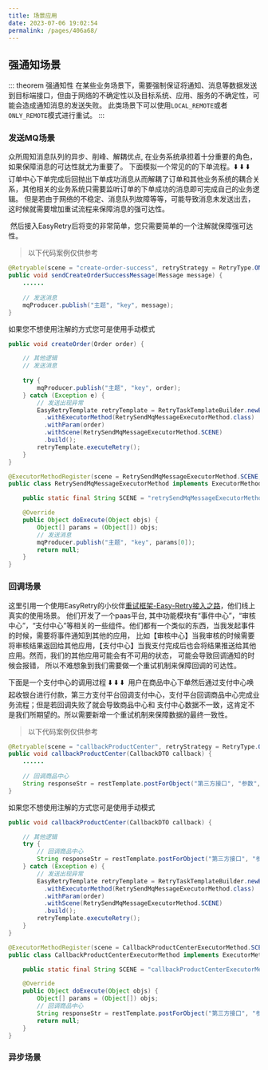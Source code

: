 ```yaml
---
title: 场景应用
date: 2023-07-06 19:02:54
permalink: /pages/406a68/
---
```


## 强通知场景

::: theorem 强通知性
在某些业务场景下，需要强制保证将通知、消息等数据发送到目标端接口，但由于网络的不确定性以及目标系统、应用、服务的不确定性，可能会造成通知消息的发送失败。
此类场景下可以使用`LOCAL_REMOTE`或者`ONLY_REMOTE`模式进行重试。
:::

### 发送MQ场景
众所周知消息队列的异步、削峰、解耦优点, 在业务系统承担着十分重要的角色，如果保障消息的可达性就尤为重要了。
下面模拟一个常见的的下单流程。⬇️ ⬇️ ⬇️
<img :src="$withBase('/img/强达性_MQ1.png')" class="no-zoom" style="zoom: 100%;">
订单中心下单完成后回抛出下单成功消息从而解耦了订单和其他业务系统的耦合关系，其他相关的业务系统只需要监听订单的下单成功的消息即可完成自己的业务逻辑。
但是若由于网络的不稳定、消息队列故障等等，可能导致消息未发送出去，这时候就需要增加重试流程来保障消息的强可达性。

<img :src="$withBase('/img/强达性_MQ2.png')" class="no-zoom" style="zoom: 100%;">
然后接入EasyRetry后将变的非常简单，您只需要简单的一个注解就保障强可达性。

> 以下代码案例仅供参考

```java
@Retryable(scene = "create-order-success", retryStrategy = RetryType.ONLY_REMOTE)
public void sendCreateOrderSuccessMessage(Message message) {
    ......
    
    // 发送消息
    mqProducer.publish("主题", "key", message);
}
```
如果您不想使用注解的方式您可是使用手动模式
```java
public void createOrder(Order order) {

    // 其他逻辑
    // 发送消息
    
    try {
        mqProducer.publish("主题", "key", order);
    } catch (Exception e) {
        // 发送出现异常
        EasyRetryTemplate retryTemplate = RetryTaskTemplateBuilder.newBuilder()
          .withExecutorMethod(RetrySendMqMessageExecutorMethod.class)
          .withParam(order)
          .withScene(RetrySendMqMessageExecutorMethod.SCENE)
          .build();
        retryTemplate.executeRetry();
    }
}
```

```java
@ExecutorMethodRegister(scene = RetrySendMqMessageExecutorMethod.SCENE, async = true, forceReport = true)
public class RetrySendMqMessageExecutorMethod implements ExecutorMethod {

    public static final String SCENE = "retrySendMqMessageExecutorMethod";

    @Override
    public Object doExecute(Object objs) {
        Object[] params = (Object[]) objs;
        // 发送消息
        mqProducer.publish("主题", "key", params[0]);
        return null;
    }
}    

```

### 回调场景
这里引用一个使用EasyRetry的小伙伴[重试框架-Easy-Retry接入之路](https://juejin.cn/post/7243677232836018233)，他们线上真实的使用场景。
他们开发了一个paas平台, 其中功能模块有“事件中心”，“审核中心”，“支付中心”等相关的一些组件。他们都有一个类似的东西，当我发起事件的时候，需要将事件通知到其他的应用，
比如【审核中心】当我审核的时候需要将审核结果返回给其他应用，【支付中心】当我支付完成后也会将结果推送给其他应用。然而，我们的其他应用可能会有不可用的状态，
可能会导致回调通知的时候会报错， 所以不难想象到我们需要做一个重试机制来保障回调的可达性。

下面是一个支付中心的调用过程 ⬇️ ⬇️ ⬇️
<img :src="$withBase('/img/回调场景.png')" class="no-zoom" style="zoom: 100%;">
用户在商品中心下单然后通过支付中心唤起收银台进行付款，第三方支付平台回调支付中心，支付平台回调商品中心完成业务流程；但是若回调失败了就会导致商品中心和
支付中心数据不一致，这肯定不是我们所期望的。所以需要新增一个重试机制来保障数据的最终一致性。

> 以下代码案例仅供参考

```java
@Retryable(scene = "callbackProductCenter", retryStrategy = RetryType.ONLY_REMOTE)
public void callbackProductCenter(CallbackDTO callback) {
    ......
    
    // 回调商品中心
    String responseStr = restTemplate.postForObject("第三方接口", "参数", String.class);
}
```
如果您不想使用注解的方式您可是使用手动模式
```java
public void callbackProductCenter(CallbackDTO callback) {

    // 其他逻辑
    try {
        // 回调商品中心
        String responseStr = restTemplate.postForObject("第三方接口", "参数", String.class);
    } catch (Exception e) {
        // 发送出现异常
        EasyRetryTemplate retryTemplate = RetryTaskTemplateBuilder.newBuilder()
          .withExecutorMethod(RetrySendMqMessageExecutorMethod.class)
          .withParam(order)
          .withScene(RetrySendMqMessageExecutorMethod.SCENE)
          .build();
        retryTemplate.executeRetry();
    }
}
```

```java
@ExecutorMethodRegister(scene = CallbackProductCenterExecutorMethod.SCENE, async = true, forceReport = true)
public class CallbackProductCenterExecutorMethod implements ExecutorMethod {

    public static final String SCENE = "callbackProductCenterExecutorMethod";

    @Override
    public Object doExecute(Object objs) {
        Object[] params = (Object[]) objs;
        // 回调商品中心
        String responseStr = restTemplate.postForObject("第三方接口", "参数", String.class);
        return null;
    }
}    
```

### 异步场景
